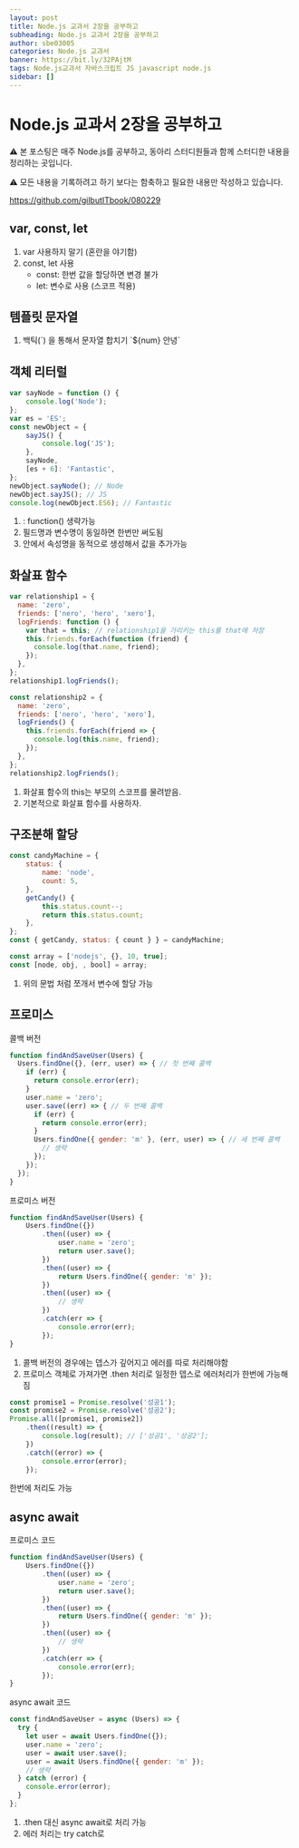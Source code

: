 ```yaml
---
layout: post
title: Node.js 교과서 2장을 공부하고
subheading: Node.js 교과서 2장을 공부하고
author: sbe03005
categories: Node.js 교과서
banner: https://bit.ly/32PAjtM
tags: Node.js교과서 자바스크립트 JS javascript node.js
sidebar: []
---
```


# Node.js 교과서 2장을 공부하고



⚠️ 본 포스팅은 매주 Node.js를 공부하고, 동아리 스터디원들과 함께 스터디한 내용을 정리하는 곳입니다.

⚠️ 모든 내용을 기록하려고 하기 보다는 함축하고 필요한 내용만 작성하고 있습니다.

https://github.com/gilbutITbook/080229



## var, const, let

1. var 사용하지 말기 (혼란을 야기함)
2. const, let 사용
   - const: 한번 값을 할당하면 변경 불가
   - let: 변수로 사용 (스코프 적용)



## 템플릿 문자열

1. 백틱(\`) 을 통해서 문자열 합치기 \`${num} 안녕\`



## 객체 리터럴 

```javascript
var sayNode = function () {
    console.log('Node');
};
var es = 'ES';
const newObject = {
    sayJS() {
        console.log('JS');
    },
    sayNode,
    [es + 6]: 'Fantastic',
};
newObject.sayNode(); // Node
newObject.sayJS(); // JS
console.log(newObject.ES6); // Fantastic
```

1. : function() 생략가능
2. 필드명과 변수명이 동일하면 한번만 써도됨
3. 안에서 속성명을 동적으로 생성해서 값을 추가가능



## 화살표 함수



```javascript
var relationship1 = {
  name: 'zero',
  friends: ['nero', 'hero', 'xero'],
  logFriends: function () {
    var that = this; // relationship1을 가리키는 this를 that에 저장
    this.friends.forEach(function (friend) {
      console.log(that.name, friend);
    });
  },
};
relationship1.logFriends();

const relationship2 = {
  name: 'zero',
  friends: ['nero', 'hero', 'xero'],
  logFriends() {
    this.friends.forEach(friend => {
      console.log(this.name, friend);
    });
  },
};
relationship2.logFriends();
```



1. 화살표 함수의 this는 부모의 스코프를 물려받음.
2. 기본적으로 화살표 함수를 사용하자.



## 구조분해 할당



```javascript
const candyMachine = {
    status: {
        name: 'node',
        count: 5,
    },
    getCandy() {
        this.status.count--;
        return this.status.count;
    },
};
const { getCandy, status: { count } } = candyMachine;
```



```js
const array = ['nodejs', {}, 10, true];
const [node, obj, , bool] = array;
```



1. 위의 문법 처럼 쪼개서 변수에 할당 가능



## 프로미스



콜백 버전

```js
function findAndSaveUser(Users) {
  Users.findOne({}, (err, user) => { // 첫 번째 콜백
    if (err) {
      return console.error(err);
    }
    user.name = 'zero';
    user.save((err) => { // 두 번째 콜백
      if (err) {
        return console.error(err);
      }
      Users.findOne({ gender: 'm' }, (err, user) => { // 세 번째 콜백
        // 생략
      });
    });
  });
}
```

프로미스 버전

```js
function findAndSaveUser(Users) {
    Users.findOne({})
        .then((user) => {
            user.name = 'zero';
            return user.save();
        })
        .then((user) => {
            return Users.findOne({ gender: 'm' });
        })
        .then((user) => {
            // 생략
        })
        .catch(err => {
            console.error(err);
        });
}
```



1. 콜백 버전의 경우에는 뎁스가 깊어지고 에러를 따로 처리해야함
2. 프로미스 객체로 가져가면 .then 처리로 일정한 뎁스로 에러처리가 한번에 가능해짐



```js
const promise1 = Promise.resolve('성공1');
const promise2 = Promise.resolve('성공2');
Promise.all([promise1, promise2])
    .then((result) => {
        console.log(result); // ['성공1', '성공2'];
    })
    .catch((error) => {
        console.error(error);
    });
```

한번에 처리도 가능



## async await



프로미스 코드

```js
function findAndSaveUser(Users) {
    Users.findOne({})
        .then((user) => {
            user.name = 'zero';
            return user.save();
        })
        .then((user) => {
            return Users.findOne({ gender: 'm' });
        })
        .then((user) => {
            // 생략
        })
        .catch(err => {
            console.error(err);
        });
}
```



async await 코드

```js
const findAndSaveUser = async (Users) => {
  try {
    let user = await Users.findOne({});
    user.name = 'zero';
    user = await user.save();
    user = await Users.findOne({ gender: 'm' });
    // 생략
  } catch (error) {
    console.error(error);
  }
};
```



1. .then 대신 async await로 처리 가능
2. 에러 처리는 try catch로

